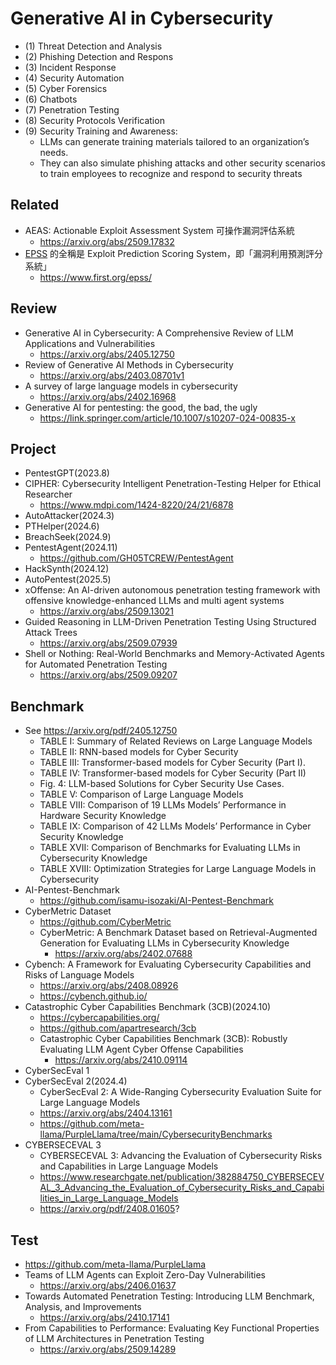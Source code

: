 # Generative AI in Cybersecurity
- (1) Threat Detection and Analysis
- (2) Phishing Detection and Respons
- (3) Incident Response
- (4) Security Automation
- (5) Cyber Forensics
- (6) Chatbots
- (7) Penetration Testing
- (8) Security Protocols Verification
- (9) Security Training and Awareness:
  - LLMs can generate training materials tailored to an organization’s needs.
  - They can also simulate phishing attacks and other security scenarios to train employees to recognize and respond to security threats 

## Related
- AEAS: Actionable Exploit Assessment System 可操作漏洞評估系統
  - https://arxiv.org/abs/2509.17832 
- [EPSS](EPSS.md) 的全稱是 Exploit Prediction Scoring System，即「漏洞利用預測評分系統」
  - https://www.first.org/epss/
## Review
- Generative AI in Cybersecurity: A Comprehensive Review of LLM Applications and Vulnerabilities
  - https://arxiv.org/abs/2405.12750
- Review of Generative AI Methods in Cybersecurity
  - https://arxiv.org/abs/2403.08701v1
- A survey of large language models in cybersecurity
  - https://arxiv.org/abs/2402.16968
- Generative AI for pentesting: the good, the bad, the ugly
  - https://link.springer.com/article/10.1007/s10207-024-00835-x 
## Project
- PentestGPT(2023.8)
- CIPHER: Cybersecurity Intelligent Penetration-Testing Helper for Ethical Researcher
  - https://www.mdpi.com/1424-8220/24/21/6878 
- AutoAttacker(2024.3)
- PTHelper(2024.6)
- BreachSeek(2024.9)
- PentestAgent(2024.11)
  - https://github.com/GH05TCREW/PentestAgent 
- HackSynth(2024.12)
- AutoPentest(2025.5)
- xOffense: An AI-driven autonomous penetration testing framework with offensive knowledge-enhanced LLMs and multi agent systems
  - https://arxiv.org/abs/2509.13021 
- Guided Reasoning in LLM-Driven Penetration Testing Using Structured Attack Trees
  - https://arxiv.org/abs/2509.07939 
- Shell or Nothing: Real-World Benchmarks and Memory-Activated Agents for Automated Penetration Testing
  - https://arxiv.org/abs/2509.09207 
## Benchmark
- See https://arxiv.org/pdf/2405.12750
  - TABLE I: Summary of Related Reviews on Large Language Models
  - TABLE II: RNN-based models for Cyber Security
  - TABLE III: Transformer-based models for Cyber Security (Part I).
  - TABLE IV: Transformer-based models for Cyber Security (Part II)
  - Fig. 4: LLM-based Solutions for Cyber Security Use Cases.
  - TABLE V: Comparison of Large Language Models
  - TABLE VIII: Comparison of 19 LLMs Models’ Performance in Hardware Security Knowledge
  - TABLE IX: Comparison of 42 LLMs Models’ Performance in Cyber Security Knowledge
  - TABLE XVII: Comparison of Benchmarks for Evaluating LLMs in Cybersecurity Knowledge
  - TABLE XVIII: Optimization Strategies for Large Language Models in Cybersecurity
- AI-Pentest-Benchmark
  - https://github.com/isamu-isozaki/AI-Pentest-Benchmark 
- CyberMetric Dataset
  - https://github.com/CyberMetric
  - CyberMetric: A Benchmark Dataset based on Retrieval-Augmented Generation for Evaluating LLMs in Cybersecurity Knowledge
    - https://arxiv.org/abs/2402.07688
- Cybench: A Framework for Evaluating Cybersecurity Capabilities and Risks of Language Models
  - https://arxiv.org/abs/2408.08926
  - https://cybench.github.io/ 
- Catastrophic Cyber Capabilities Benchmark (3CB)(2024.10)
  - https://cybercapabilities.org/
  - https://github.com/apartresearch/3cb
  - Catastrophic Cyber Capabilities Benchmark (3CB): Robustly Evaluating LLM Agent Cyber Offense Capabilities
    - https://arxiv.org/abs/2410.09114  
- CyberSecEval 1
- CyberSecEval 2(2024.4)
  - CyberSecEval 2: A Wide-Ranging Cybersecurity Evaluation Suite for Large Language Models
  - https://arxiv.org/abs/2404.13161
  - https://github.com/meta-llama/PurpleLlama/tree/main/CybersecurityBenchmarks
- CYBERSECEVAL 3
  - CYBERSECEVAL 3: Advancing the Evaluation of Cybersecurity Risks and Capabilities in Large Language Models
  - https://www.researchgate.net/publication/382884750_CYBERSECEVAL_3_Advancing_the_Evaluation_of_Cybersecurity_Risks_and_Capabilities_in_Large_Language_Models
  - https://arxiv.org/pdf/2408.01605?

## Test
- https://github.com/meta-llama/PurpleLlama
- Teams of LLM Agents can Exploit Zero-Day Vulnerabilities
  - https://arxiv.org/abs/2406.01637 
- Towards Automated Penetration Testing: Introducing LLM Benchmark, Analysis, and Improvements
  - https://arxiv.org/abs/2410.17141
- From Capabilities to Performance: Evaluating Key Functional Properties of LLM Architectures in Penetration Testing
  - https://arxiv.org/abs/2509.14289 
